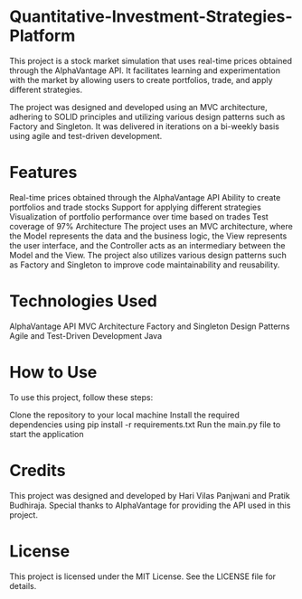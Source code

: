 # Quantitative-Investment-Strategies-Platform
This project is a stock market simulation that uses real-time prices obtained through the AlphaVantage API. It facilitates learning and experimentation with the market by allowing users to create portfolios, trade, and apply different strategies.

The project was designed and developed using an MVC architecture, adhering to SOLID principles and utilizing various design patterns such as Factory and Singleton. It was delivered in iterations on a bi-weekly basis using agile and test-driven development.

# Features
Real-time prices obtained through the AlphaVantage API
Ability to create portfolios and trade stocks
Support for applying different strategies
Visualization of portfolio performance over time based on trades
Test coverage of 97%
Architecture
The project uses an MVC architecture, where the Model represents the data and the business logic, the View represents the user interface, and the Controller acts as an intermediary between the Model and the View. The project also utilizes various design patterns such as Factory and Singleton to improve code maintainability and reusability.

# Technologies Used
AlphaVantage API
MVC Architecture
Factory and Singleton Design Patterns
Agile and Test-Driven Development
Java

# How to Use
To use this project, follow these steps:

Clone the repository to your local machine
Install the required dependencies using pip install -r requirements.txt
Run the main.py file to start the application

# Credits
This project was designed and developed by Hari Vilas Panjwani and Pratik Budhiraja. Special thanks to AlphaVantage for providing the API used in this project.

# License
This project is licensed under the MIT License. See the LICENSE file for details.
